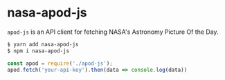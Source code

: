 # nasa-apod-js

`apod-js` is an API client for fetching NASA's Astronomy Picture Of the Day. 
```bash
$ yarn add nasa-apod-js
$ npm i nasa-apod-js
```
```js
const apod = require('./apod-js');
apod.fetch('your-api-key').then(data => console.log(data))
```
